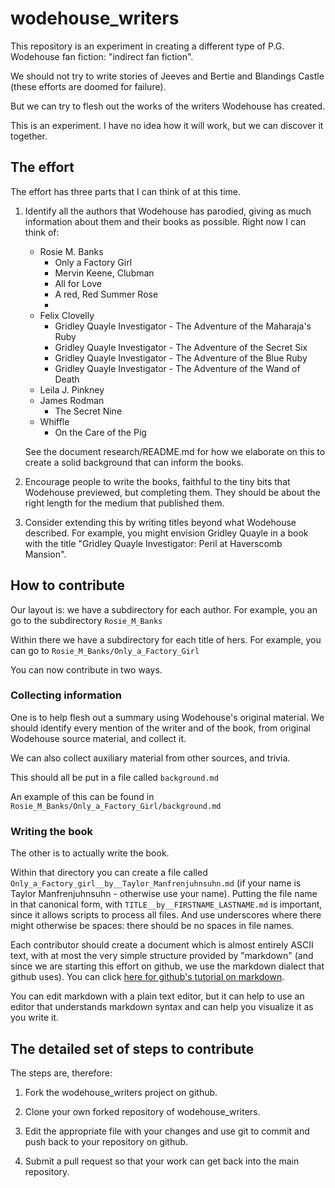 # wodehouse_writers

This repository is an experiment in creating a different type of
P.G. Wodehouse fan fiction: "indirect fan fiction".

We should not try to write stories of Jeeves and Bertie and Blandings
Castle (these efforts are doomed for failure).

But we can try to flesh out the works of the writers Wodehouse has
created.

This is an experiment.  I have no idea how it will work, but we can
discover it together.

## The effort

The effort has three parts that I can think of at this time.

1. Identify all the authors that Wodehouse has parodied, giving as
   much information about them and their books as possible.  Right now
   I can think of:

   - Rosie M. Banks
     - Only a Factory Girl
     - Mervin Keene, Clubman
     - All for Love
     - A red, Red Summer Rose
     - 
   - Felix Clovelly
     - Gridley Quayle Investigator - The Adventure of the Maharaja's Ruby
     - Gridley Quayle Investigator - The Adventure of the Secret Six
     - Gridley Quayle Investigator - The Adventure of the Blue Ruby
     - Gridley Quayle Investigator - The Adventure of the Wand of Death
   - Leila J. Pinkney
   - James Rodman
     - The Secret Nine
   - Whiffle
     - On the Care of the Pig

   See the document research/README.md for how we elaborate on this to
   create a solid background that can inform the books.

2. Encourage people to write the books, faithful to the tiny bits
   that Wodehouse previewed, but completing them.  They should be
   about the right length for the medium that published them.

3. Consider extending this by writing titles beyond what Wodehouse
   described.  For example, you might envision Gridley Quayle in a
   book with the title "Gridley Quayle Investigator: Peril at
   Haverscomb Mansion".

## How to contribute

Our layout is: we have a subdirectory for each author.  For example,
you an go to the subdirectory ```Rosie_M_Banks```

Within there we have a subdirectory for each title of hers.  For
example, you can go to ```Rosie_M_Banks/Only_a_Factory_Girl```

You can now contribute in two ways.

### Collecting information

One is to help flesh out a summary using Wodehouse's original
material.  We should identify every mention of the writer and of the
book, from original Wodehouse source material, and collect it.

We can also collect auxiliary material from other sources, and trivia.

This should all be put in a file called ```background.md```

An example of this can be found in
```Rosie_M_Banks/Only_a_Factory_Girl/background.md```

### Writing the book

The other is to actually write the book.

Within that directory you can create a file called
```Only_a_Factory_girl__by__Taylor_Manfrenjuhnsuhn.md``` (if your name
is Taylor Manfrenjuhnsuhn - otherwise use your name).  Putting the
file name in that canonical form, with
```TITLE__by__FIRSTNAME_LASTNAME.md``` is important, since it allows
scripts to process all files.  And use underscores where there might
otherwise be spaces: there should be no spaces in file names.

Each contributor should create a document which is almost entirely
ASCII text, with at most the very simple structure provided by
"markdown" (and since we are starting this effort on github, we use
the markdown dialect that github uses).  You can click [here for github's
tutorial on markdown](https://docs.github.com/en/github/writing-on-github/getting-started-with-writing-and-formatting-on-github/basic-writing-and-formatting-syntax).

You can edit markdown with a plain text editor, but it can help to use
an editor that understands markdown syntax and can help you visualize
it as you write it.

## The detailed set of steps to contribute

The steps are, therefore:

1. Fork the wodehouse_writers project on github.

2. Clone your own forked repository of wodehouse_writers.

3. Edit the appropriate file with your changes and use git to commit
   and push back to your repository on github.

4. Submit a pull request so that your work can get back into the main
   repository.
